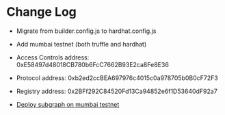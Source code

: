 # Change Log

* Migrate from builder.config.js to hardhat.config.js

* Add mumbai testnet (both truffle and hardhat)

* Access Controls address: 0xE58497d48018CB780b6FcC7662B93E2ca8Fe8E36

* Protocol address: 0xb2ed2ccBEA697976c4015c0a978705b0B0cF72F3

* Registry address: 0x2BFf292C84520Fd13Ca94852e6f1D53640dF92a7

* [Deploy subgraph on mumbai testnet](https://thegraph.com/explorer/subgraph/hashtag-protocol/hashtag-polygon-mumbai)
